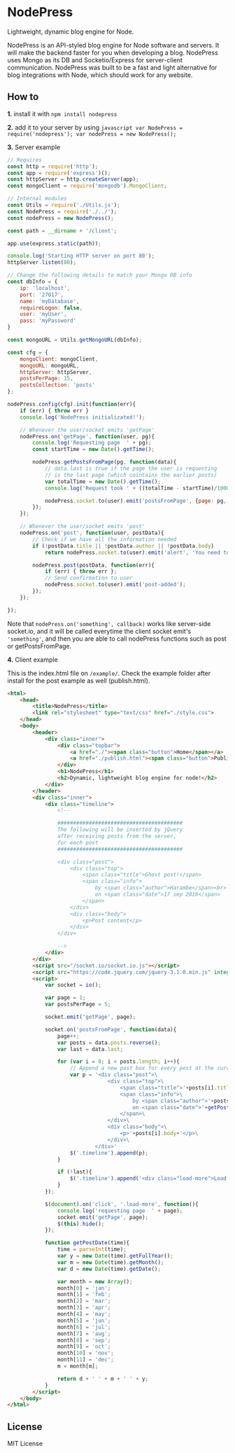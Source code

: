 # NodePress
Lightweight, dynamic blog engine for Node.

NodePress is an API-styled blog engine for Node software and servers. It will make the backend faster for you when developing a blog. NodePress uses Mongo as its DB and Socketio/Express for server-client communication. NodePress was built to be a fast and light alternative for blog integrations with Node, which should work for any website.

## How to

**1.** install it with `npm install nodepress`

**2.** add it to your server by using `javascript var NodePress = require('nodepress'); var nodePress = new NodePress();`

**3.** Server example

```javascript
// Requires
const http = require('http');
const app = require('express')();
const httpServer = http.createServer(app);
const mongoClient = require('mongodb').MongoClient;

// Internal modules
const Utils = require('./Utils.js');
const NodePress = require('./../');
const nodePress = new NodePress();

const path = __dirname + '/client';

app.use(express.static(path));

console.log('Starting HTTP server on port 80');
httpServer.listen(80);

// Change the following details to match your Mongo DB info
const dbInfo = {
	ip: 'localhost',
	port: '27017',
	name: 'myDatabase',
	requireLogon: false,
	user: 'myUser',
	pass: 'myPassword'
}

const mongoURL = Utils.getMongoURL(dbInfo);

const cfg = {
	mongoClient: mongoClient,
	mongoURL: mongoURL,
	httpServer: httpServer,
	postsPerPage: 15,
	postsCollection: 'posts'
};

nodePress.config(cfg).init(function(err){
	if (err) { throw err }
	console.log('NodePress initializated!');

	// Whenever the user/socket emits 'getPage'
	nodePress.on('getPage', function(user, pg){
		console.log('Requesting page  ' + pg);
		const startTime = new Date().getTime();

		nodePress.getPostsFromPage(pg, function(data){
			// data.last is true if the page the user is requesting
			// is the last page (which cointains the earlier posts)
			var totalTime = new Date().getTime();
			console.log('Request took ' + ((totalTime - startTime)/1000) + 's');

			nodePress.socket.to(user).emit('postsFromPage', {page: pg, posts: data.posts, last: data.last});
		});
	});

	// Whenever the user/socket emits 'post'
	nodePress.on('post', function(user, postData){
		// Check if we have all the information needed
		if (!postData.title || !postData.author || !postData.body)
			return nodePress.socket.to(user).emit('alert', 'You need to fill in all the fields!');

		nodePress.post(postData, function(err){
			if (err) { throw err };
			// Send confirmation to user
			nodePress.socket.to(user).emit('post-added');
		});
	});

});
```

Note that `nodePress.on('something', callback)` works like server-side socket.io, and it will be called everytime the client socket emit's `'something'`, and then you are able to call nodePress functions such as post or getPostsFromPage.

**4.** Client example

This is the index.html file on `/example/`. Check the example folder after install for the post example as well (publish.html).

```html
<html>
	<head>
		<title>NodePress</title>
		<link rel="stylesheet" type="text/css" href="./style.css">
	</head>
	<body>
		<header>
			<div class="inner">
				<div class="topbar">
					<a href="./"><span class="button">Home</span></a>
					<a href="./publish.html"><span class="button">Publish</span></a>
				</div>
				<h1>NodePress</h1>
				<h2>Dynamic, lightweight blog engine for node!</h2>
			</div>
		</header>
		<div class="inner">
			<div class="timeline">
				<!-- 

				########################################
				The following will be inserted by jQuery
				after receiving posts from the server,
				for each post
				########################################

				<div class="post">
					<div class="top">
						<span class="title">Ghost post!</span>
						<span class="info">
							by <span class="author">Harambe</span><br>
							on <span class="date">17 sep 2016</span>
						</span>
					</div>
					<div class="body">
						<p>Post content</p>
					</div>
				</div>

				-->
			</div>
		</div>
		<script src="/socket.io/socket.io.js"></script>
		<script src="https://code.jquery.com/jquery-3.1.0.min.js" integrity="sha256-cCueBR6CsyA4/9szpPfrX3s49M9vUU5BgtiJj06wt/s=" crossorigin="anonymous"></script>
		<script>
			var socket = io();

			var page = 1;
			var postsPerPage = 5;

			socket.emit('getPage', page);

			socket.on('postsFromPage', function(data){
				page++;
				var posts = data.posts.reverse();
				var last = data.last;

				for (var i = 0; i < posts.length; i++){
					// Append a new post box for every post at the current page
					var p = '<div class="post">\
								<div class="top">\
									<span class="title">'+posts[i].title+'</span>\
									<span class="info">\
										by <span class="author">'+posts[i].author+'</span><br>\
										on <span class="date">'+getPostDate(posts[i].date)+'</span>\
									</span>\
								</div>\
								<div class="body">\
									<p>'+posts[i].body+'</p>\
								</div>\
							</div>'
					$('.timeline').append(p);
				}

				if (!last){
					$('.timeline').append('<div class="load-more">Load More</div>');
				}
			});

			$(document).on('click', '.load-more', function(){
				console.log('requesting page  ' + page);
				socket.emit('getPage', page);
				$(this).hide();
			});

			function getPostDate(time){
				time = parseInt(time);
				var y = new Date(time).getFullYear();
				var m = new Date(time).getMonth();
				var d = new Date(time).getDate();

				var month = new Array();
				month[0] = 'jan';
				month[1] = 'feb';
				month[2] = 'mar';
				month[3] = 'apr';
				month[4] = 'may';
				month[5] = 'jun';
				month[6] = 'jul';
				month[7] = 'aug';
				month[8] = 'sep';
				month[9] = 'oct';
				month[10] = 'nov';
				month[11] = 'dec';
				m = month[m];

				return d + ' ' + m + ' ' + y;
			}
		</script>
	</body>
</html>
```

## License

MIT License
